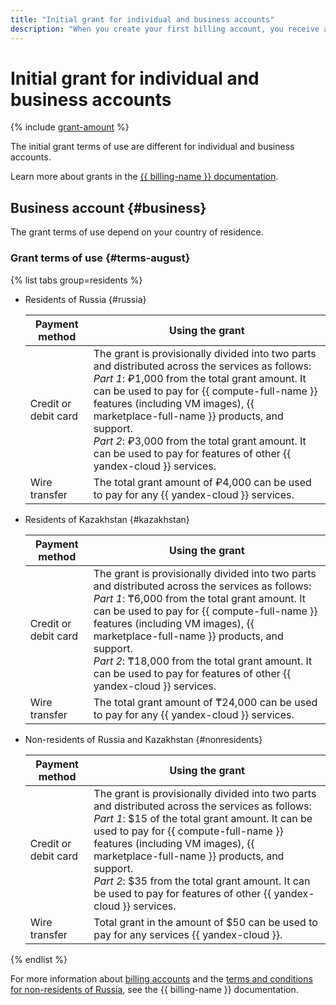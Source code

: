 ```yaml
---
title: "Initial grant for individual and business accounts"
description: "When you create your first billing account, you receive an initial grant. It can be given only once to an individual or legal entity provided that you have never purchased {{ yandex-cloud }} services or activated the trial period before."
---
```


# Initial grant for individual and business accounts

{% include [grant-amount](_includes/grant-amount.md) %}


The initial grant terms of use are different for individual and business accounts.


Learn more about grants in the [{{ billing-name }} documentation](../billing/concepts/bonus-account.md).


## Business account {#business}


The grant terms of use depend on your country of residence.


### Grant terms of use {#terms-august}


{% list tabs group=residents %}

- Residents of Russia {#russia}

   | Payment method | Using the grant |
   |--------------------|---|
   | Credit or debit card | The grant is provisionally divided into two parts and distributed across the services as follows:<br>_Part 1_: ₽1,000 from the total grant amount. It can be used to pay for {{ compute-full-name }} features (including VM images), {{ marketplace-full-name }} products, and support.<br>_Part 2_: ₽3,000 from the total grant amount. It can be used to pay for features of other {{ yandex-cloud }} services. |
   | Wire transfer | The total grant amount of ₽4,000 can be used to pay for any {{ yandex-cloud }} services. |

- Residents of Kazakhstan {#kazakhstan}

   | Payment method | Using the grant |
   |-------------------------------------------------------------------------------------------------------------------------------------------------------------------------------------------------------------------------------------------------------------------------------------------------------------------------------------------------------------------------------------------------------------------------------------------------------------|---|
   | Credit or debit card | The grant is provisionally divided into two parts and distributed across the services as follows:<br>_Part 1_: ₸6,000 from the total grant amount. It can be used to pay for {{ compute-full-name }} features (including VM images), {{ marketplace-full-name }} products, and support.<br>_Part 2_: ₸18,000 from the total grant amount. It can be used to pay for features of other {{ yandex-cloud }} services. |
   | Wire transfer | The total grant amount of ₸24,000 can be used to pay for any {{ yandex-cloud }} services. |

- Non-residents of Russia and Kazakhstan {#nonresidents}

   | Payment method | Using the grant |
   |--------------------|---|
   | Credit or debit card | The grant is provisionally divided into two parts and distributed across the services as follows:<br>_Part 1_: $15 of the total grant amount. It can be used to pay for {{ compute-full-name }} features (including VM images), {{ marketplace-full-name }} products, and support.<br>_Part 2_: $35 from the total grant amount. It can be used to pay for features of other {{ yandex-cloud }} services. |
   | Wire transfer | Total grant in the amount of $50 can be used to pay for any services {{ yandex-cloud }}. |

{% endlist %}



For more information about [billing accounts](../billing/concepts/billing-account.md) and the [terms and conditions for non-residents of Russia](../billing/qa/non-resident.md), see the {{ billing-name }} documentation.


